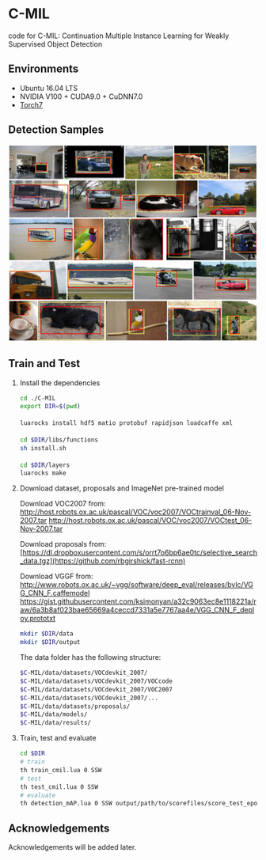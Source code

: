 # C-MIL
code for C-MIL: Continuation Multiple Instance Learning for Weakly  Supervised Object Detection

## Environments

* Ubuntu 16.04 LTS
* NVIDIA V100 + CUDA9.0 + CuDNN7.0
* [Torch7](http://torch.ch/docs/getting-started.html)

## Detection Samples
<img src="demo.png" width="900" />

## Train and Test

1. Install the dependencies
    ```bash
    cd ./C-MIL
    export DIR=$(pwd) 
    
    luarocks install hdf5 matio protobuf rapidjson loadcaffe xml
    
    cd $DIR/libs/functions
    sh install.sh
    
    cd $DIR/layers
    luarocks make
    ```

2. Download dataset, proposals and ImageNet pre-trained model

    Download VOC2007 from:
    http://host.robots.ox.ac.uk/pascal/VOC/voc2007/VOCtrainval_06-Nov-2007.tar
    http://host.robots.ox.ac.uk/pascal/VOC/voc2007/VOCtest_06-Nov-2007.tar
    
    Download proposals from: 
    [https://dl.dropboxusercontent.com/s/orrt7o6bp6ae0tc/selective_search_data.tgz](https://github.com/rbgirshick/fast-rcnn)
    
    Download VGGF from:
    http://www.robots.ox.ac.uk/~vgg/software/deep_eval/releases/bvlc/VGG_CNN_F.caffemodel
    https://gist.githubusercontent.com/ksimonyan/a32c9063ec8e1118221a/raw/6a3b8af023bae65669a4ceccd7331a5e7767aa4e/VGG_CNN_F_deploy.prototxt
    ```bash
    mkdir $DIR/data    
    mkdir $DIR/output
     ``` 
    The data folder has the following structure:
    ```bash
    $C-MIL/data/datasets/VOCdevkit_2007/
    $C-MIL/data/datasets/VOCdevkit_2007/VOCcode
    $C-MIL/data/datasets/VOCdevkit_2007/VOC2007
    $C-MIL/data/datasets/VOCdevkit_2007/...
    $C-MIL/data/datasets/proposals/
    $C-MIL/data/models/
    $C-MIL/data/results/
    ``` 
    
3. Train, test and evaluate
 
    ```bash
    cd $DIR
    # train
    th train_cmil.lua 0 SSW
    # test
    th test_cmil.lua 0 SSW
    # evaluate
    th detection_mAP.lua 0 SSW output/path/to/scorefiles/score_test_epoch20.h5 2
    ```
    
## Acknowledgements

Acknowledgements will be added later.

